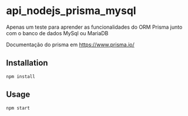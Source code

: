# api_nodejs_prisma_mysql
Apenas um teste para aprender as funcionalidades do ORM Prisma junto com o banco de dados MySql ou MariaDB

Documentação do prisma em https://www.prisma.io/

## Installation
```
npm install
```

## Usage
```
npm start
```


